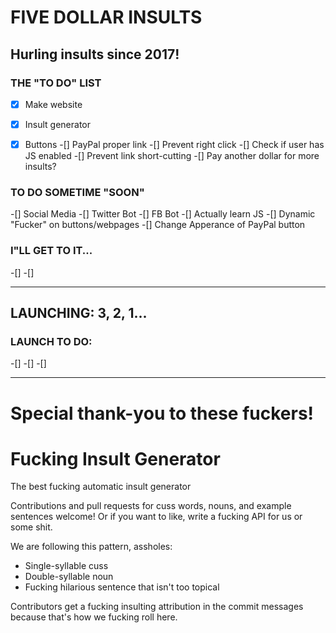 # FIVE DOLLAR INSULTS
## Hurling insults since 2017!

### THE "TO DO" LIST
-[x] Make website
-[x] Insult generator
-[x] Buttons
-[] PayPal proper link
-[] Prevent right click
-[] Check if user has JS enabled
-[] Prevent link short-cutting
-[] Pay another dollar for more insults?




### TO DO SOMETIME "SOON"
-[] Social Media 
-[] Twitter Bot
-[] FB Bot
-[] Actually learn JS
-[] Dynamic "Fucker" on buttons/webpages
-[] Change Apperance of PayPal button




### I"LL GET TO IT...
-[] 
-[] 


------
## LAUNCHING: 3, 2, 1...
### LAUNCH TO DO:

-[] 
-[] 
-[] 



------
# Special thank-you to these fuckers!
# Fucking Insult Generator

The best fucking automatic insult generator

Contributions and pull requests for cuss words, nouns, and example sentences welcome! Or if you want to like, write a fucking API for us or some shit.

We are following this pattern, assholes:
  - Single-syllable cuss
  - Double-syllable noun
  - Fucking hilarious sentence that isn't too topical

Contributors get a fucking insulting attribution in the commit messages because that's how we fucking roll here.
